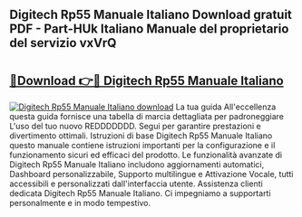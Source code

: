 ## Digitech Rp55 Manuale Italiano Download gratuit PDF - Part-HUk Italiano Manuale del proprietario del servizio vxVrQ

# <h2><a href="http://df9bmsw.blite.top/?on=Digitech+Rp55+Manuale+Italiano">🔗Download 👉🔴 Digitech Rp55 Manuale Italiano</a></h2>

[![Digitech Rp55 Manuale Italiano download](https://i.imgur.com/lujVjoI.png)](http://df9bmsw.blite.top/?on=Digitech+Rp55+Manuale+Italiano)
La tua guida All'eccellenza questa guida fornisce una tabella di marcia dettagliata per padroneggiare L'uso del tuo nuovo REDDDDDDD. Segui per garantire prestazioni e divertimento ottimali. Istruzioni di base Digitech Rp55 Manuale Italiano questo manuale contiene istruzioni importanti per la configurazione e il funzionamento sicuri ed efficaci del prodotto. Le funzionalità avanzate di Digitech Rp55 Manuale Italiano includono aggiornamenti automatici, Dashboard personalizzabile, Supporto multilingue e Attivazione Vocale, tutti accessibili e personalizzati dall'interfaccia utente. Assistenza clienti dedicata Digitech Rp55 Manuale Italiano. Ci impegniamo a supportarti personalmente e in modo tempestivo.
